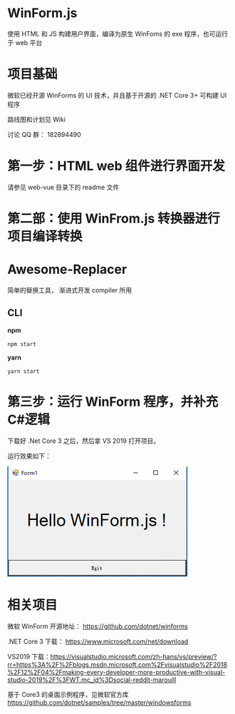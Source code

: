 # WinForm.js

使用 HTML 和 JS 构建用户界面，编译为原生 WinFoms 的 exe 程序，也可运行于 web 平台

# 项目基础

微软已经开源 WinForms 的 UI 技术，并且基于开源的 .NET Core 3+ 可构建 UI 程序

路线图和计划见 Wiki

讨论 QQ 群： 182894490


# 第一步：HTML web 组件进行界面开发

请参见 web-vue 目录下的 readme 文件


# 第二部：使用 WinFrom.js 转换器进行项目编译转换

# Awesome-Replacer

简单的替换工具， 渐进式开发 compiler 所用

## CLI

**npm**

```
npm start
```

**yarn**

```
yarn start
```


# 第三步：运行 WinForm 程序，并补充C#逻辑

下载好 .Net Core 3 之后，然后拿 VS 2019 打开项目。

运行效果如下：

![](img/hello项目效果图.png)


# 相关项目

微软 WinForm 开源地址： <https://github.com/dotnet/winforms>

.NET Core 3 下载： https://www.microsoft.com/net/download

VS2019 下载：<https://visualstudio.microsoft.com/zh-hans/vs/preview/?rr=https%3A%2F%2Fblogs.msdn.microsoft.com%2Fvisualstudio%2F2018%2F12%2F04%2Fmaking-every-developer-more-productive-with-visual-studio-2019%2F%3FWT.mc_id%3Dsocial-reddit-marouill>

基于 Core3 的桌面示例程序，见微软官方库 <https://github.com/dotnet/samples/tree/master/windowsforms>
